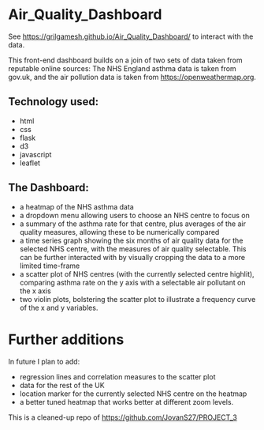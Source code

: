 # Air_Quality_Dashboard

See https://grilgamesh.github.io/Air_Quality_Dashboard/ to interact with the data.

This front-end dashboard builds on a join of two sets of data taken from reputable online sources: The NHS England asthma data is taken from gov.uk, and the air pollution data is taken from https://openweathermap.org.

## Technology used:
* html
* css
* flask
* d3
* javascript
* leaflet

## The Dashboard:
* a heatmap of the NHS asthma data
* a dropdown menu allowing users to choose an NHS centre to focus on
* a summary of the asthma rate for that centre, plus averages of the air quality measures, allowing these to be numerically compared
* a time series graph showing the six months of air quality data for the selected NHS centre, with the measures of air quality selectable. This can be further interacted with by visually cropping the data to a more limited time-frame
* a scatter plot of NHS centres (with the currently selected centre highlit), comparing asthma rate on the y axis with a selectable air pollutant on the x axis
* two violin plots, bolstering the scatter plot to illustrate a frequency curve of the x and y variables.

# Further additions
In future I plan to add:
* regression lines and correlation measures to the scatter plot
* data for the rest of the UK
* location marker for the currently selected NHS centre on the heatmap
* a better tuned heatmap that works better at different zoom levels.

This is a cleaned-up repo of https://github.com/JovanS27/PROJECT_3 
